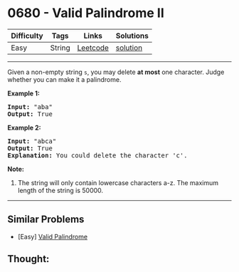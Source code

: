 # 0680 - Valid Palindrome II

Difficulty  | Tags | Links | Solutions
----------- | ---- | ----- | -----
Easy | String | [Leetcode](https://leetcode.com/problems/valid-palindrome-ii) | [solution](https://leetcode.com/problems/valid-palindrome-ii/solution/)


-----------

<p>
Given a non-empty string <code>s</code>, you may delete <b>at most</b> one character.  Judge whether you can make it a palindrome.
</p>

<p><b>Example 1:</b><br />
<pre>
<b>Input:</b> "aba"
<b>Output:</b> True
</pre>
</p>

<p><b>Example 2:</b><br />
<pre>
<b>Input:</b> "abca"
<b>Output:</b> True
<b>Explanation:</b> You could delete the character 'c'.
</pre>
</p>

<p><b>Note:</b><br>
<ol>
<li>The string will only contain lowercase characters a-z.
The maximum length of the string is 50000.</li>
</ol>
</p>

-----------


## Similar Problems

- [Easy] [Valid Palindrome](valid-palindrome)




## Thought:
